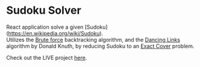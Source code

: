 # Sudoku Solver

React application solve a given [Sudoku] (https://en.wikipedia.org/wiki/Sudoku).  
Utilizes the [Brute force](https://en.wikipedia.org/wiki/Sudoku_solving_algorithms) backtracking algorithm, and the [Dancing Links](https://arxiv.org/pdf/cs/0011047v1.pdf) algorithm by Donald Knuth, by reducing Sudoku to an [Exact Cover](https://en.wikipedia.org/wiki/Exact_cover#Sudoku) problem.

Check out the LIVE project [here](https://josephtkim.github.io/sudoku-solver/).

